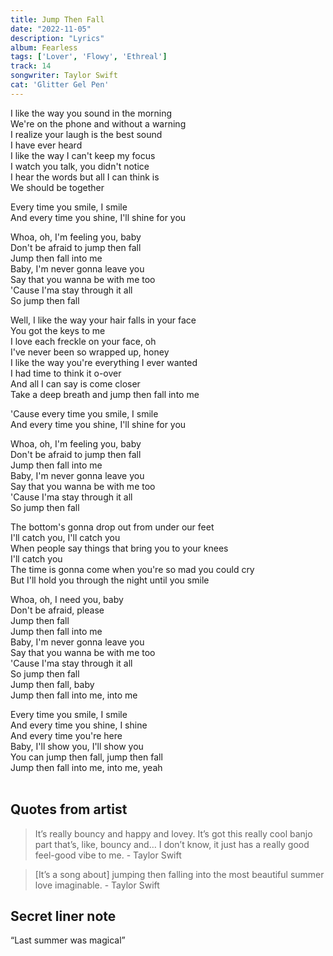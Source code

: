 ```yaml
---
title: Jump Then Fall
date: "2022-11-05"
description: "Lyrics"
album: Fearless
tags: ['Lover', 'Flowy', 'Ethreal']
track: 14
songwriter: Taylor Swift
cat: 'Glitter Gel Pen'
---
```

<p className="verse-one">
I like the way you sound in the morning <br />
We're on the phone and without a warning <br />
I realize your laugh is the best sound <br />
I have ever heard <br />
I like the way I can't keep my focus <br />
I watch you talk, you didn't notice <br />
I hear the words but all I can think is <br />
We should be together <br />
</p>
<p className="pre-chorus">
Every time you smile, I smile <br />
And every time you shine, I'll shine for you <br />
</p>
<p className="chorus">
Whoa, oh, I'm feeling you, baby <br />
Don't be afraid to jump then fall <br />
Jump then fall into me <br />
Baby, I'm never gonna leave you <br />
Say that you wanna be with me too <br />
'Cause I'ma stay through it all <br />
So jump then fall <br />
</p>
<p className="verse-two">
Well, I like the way your hair falls in your face <br />
You got the keys to me <br />
I love each freckle on your face, oh <br />
I've never been so wrapped up, honey <br />
I like the way you're everything I ever wanted <br />
I had time to think it o-over <br />
And all I can say is come closer <br />
Take a deep breath and jump then fall into me <br />
</p>
<p className="pre-chorus">
'Cause every time you smile, I smile <br />
And every time you shine, I'll shine for you <br />
</p>
<p className="chorus">
Whoa, oh, I'm feeling you, baby <br />
Don't be afraid to jump then fall <br />
Jump then fall into me <br />
Baby, I'm never gonna leave you <br />
Say that you wanna be with me too <br />
'Cause I'ma stay through it all <br />
So jump then fall <br />
</p>
<p className="bridge">
The bottom's gonna drop out from under our feet <br />
I'll catch you, I'll catch you <br />
When people say things that bring you to your knees <br />
I'll catch you <br />
The time is gonna come when you're so mad you could cry <br />
But I'll hold you through the night until you smile <br />
</p>
<p className="chorus">
Whoa, oh, I need you, baby <br />
Don't be afraid, please <br />
Jump then fall <br />
Jump then fall into me <br />
Baby, I'm never gonna leave you <br />
Say that you wanna be with me too <br />
'Cause I'ma stay through it all <br />
So jump then fall <br />
Jump then fall, baby <br />
Jump then fall into me, into me <br />
</p>
<p className="outro">
Every time you smile, I smile <br />
And every time you shine, I shine <br />
And every time you're here <br />
Baby, I'll show you, I'll show you <br />
You can jump then fall, jump then fall <br />
Jump then fall into me, into me, yeah <br />
 <br />
 </p>


## Quotes from artist
<blockquote>
 It’s really bouncy and happy and lovey. It’s got this really cool banjo part that’s, like, bouncy and… I don’t know, it just has a really good feel-good vibe to me. - Taylor Swift
</blockquote>

<blockquote>
[It’s a song about] jumping then falling into the most beautiful summer love imaginable. - Taylor Swift
</blockquote>

## Secret liner note
“Last summer was magical”